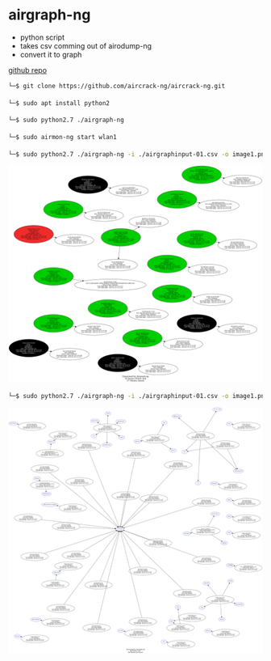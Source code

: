 # airgraph-ng

- python script
- takes csv comming out of airodump-ng
- convert it to graph

[github repo](https://github.com/aircrack-ng/aircrack-ng/tree/master/scripts/airgraph-ng)


```bash
└─$ git clone https://github.com/aircrack-ng/aircrack-ng.git 

└─$ sudo apt install python2                                               

└─$ sudo python2.7 ./airgraph-ng 

└─$ sudo airmon-ng start wlan1 

└─$ sudo python2.7 ./airgraph-ng -i ./airgraphinput-01.csv -o image1.png -g CAPR

```

![image](CAPR.png)

```bash
└─$ sudo python2.7 ./airgraph-ng -i ./airgraphinput-01.csv -o image1.png -g CPG 

```

![image](CPG.png)